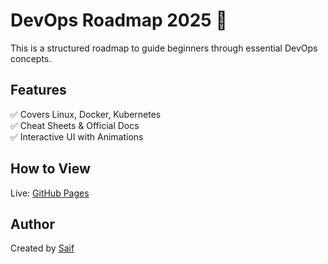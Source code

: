 # DevOps Roadmap 2025 🚀

This is a structured roadmap to guide beginners through essential DevOps concepts.

## Features
✅ Covers Linux, Docker, Kubernetes  
✅ Cheat Sheets & Official Docs  
✅ Interactive UI with Animations  

## How to View
Live: [GitHub Pages](https://onlinemdsaif.github.io/devops-roadmap-2025/)

## Author
Created by [Saif](https://github.com/onlinemdsaif)
